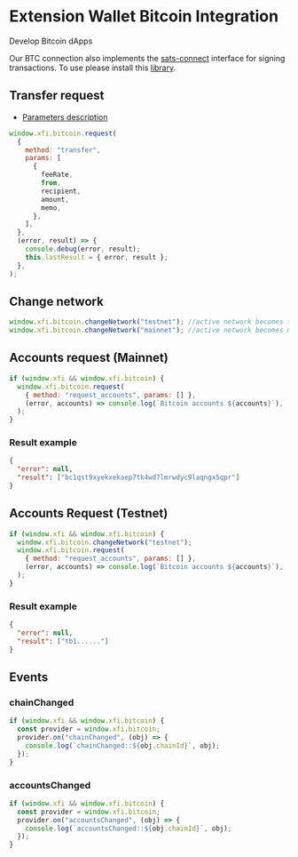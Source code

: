 # Extension Wallet Bitcoin Integration

Develop Bitcoin dApps

Our BTC connection also implements the [sats-connect](https://docs.xverse.app/sats-connect/) interface for signing transactions. To use please install this [library](https://www.npmjs.com/package/@xdefi/btc-connect).

## Transfer request

- [Parameters description](https://docs.xdefi.io/docs/technical-documentation/xdefi-extension-integration)

```javascript
window.xfi.bitcoin.request(
  {
    method: "transfer",
    params: [
      {
        feeRate,
        from,
        recipient,
        amount,
        memo,
      },
    ],
  },
  (error, result) => {
    console.debug(error, result);
    this.lastResult = { error, result };
  },
);
```

## Change network

```javascript
window.xfi.bitcoin.changeNetwork("testnet"); //active network becomes testnet
window.xfi.bitcoin.changeNetwork("mainnet"); //active network becomes mainnet
```

## Accounts request (Mainnet)

```javascript
if (window.xfi && window.xfi.bitcoin) {
  window.xfi.bitcoin.request(
    { method: "request_accounts", params: [] },
    (error, accounts) => console.log(`Bitcoin accounts ${accounts}`),
  );
}
```

### Result example

```json
{
  "error": null,
  "result": ["bc1qst9xyekxekaep7tk4wd7lmrwdyc9laqngx5qpr"]
}
```

## Accounts Request (Testnet)

```javascript
if (window.xfi && window.xfi.bitcoin) {
  window.xfi.bitcoin.changeNetwork("testnet");
  window.xfi.bitcoin.request(
    { method: "request_accounts", params: [] },
    (error, accounts) => console.log(`Bitcoin accounts ${accounts}`),
  );
}
```

### Result example

```json
{
  "error": null,
  "result": ["tb1......"]
}
```

## Events

### chainChanged

```javascript
if (window.xfi && window.xfi.bitcoin) {
  const provider = window.xfi.bitcoin;
  provider.on("chainChanged", (obj) => {
    console.log(`chainChanged::${obj.chainId}`, obj);
  });
}
```

### accountsChanged

```javascript
if (window.xfi && window.xfi.bitcoin) {
  const provider = window.xfi.bitcoin;
  provider.on("accountsChanged", (obj) => {
    console.log(`accountsChanged::${obj.chainId}`, obj);
  });
}
```
